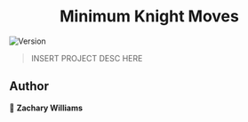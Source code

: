 <h1 align="center">Minimum Knight Moves</h1>
<p>
  <img alt="Version" src="https://img.shields.io/badge/version-1.0.0-blue.svg?cacheSeconds=2592000" />
</p>

> INSERT PROJECT DESC HERE

## Author

👤 **Zachary Williams**

